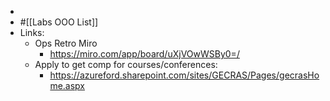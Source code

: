 -
- #[[Labs OOO List]]
- Links:
	- Ops Retro Miro
		- https://miro.com/app/board/uXjVOwWSBy0=/
	- Apply to get comp for courses/conferences:
		- https://azureford.sharepoint.com/sites/GECRAS/Pages/gecrasHome.aspx